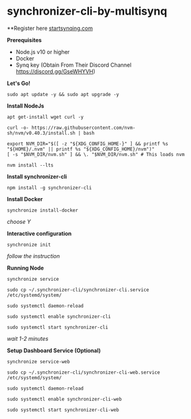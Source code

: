 # synchronizer-cli-by-multisynq

**Register here <a href="https://startsynqing.com/?ref=f91ab7-4wc069">startsynqing.com</a>

**Prerequisites**
- Node.js v10 or higher
- Docker
- Synq key (Obtain From Their Discord Channel https://discord.gg/GseWHYVH)

**Let's Go!**
```
sudo apt update -y && sudo apt upgrade -y
```

**Install NodeJs**
```
apt get-install wget curl -y
```
```
curl -o- https://raw.githubusercontent.com/nvm-sh/nvm/v0.40.3/install.sh | bash
```
```
export NVM_DIR="$([ -z "${XDG_CONFIG_HOME-}" ] && printf %s "${HOME}/.nvm" || printf %s "${XDG_CONFIG_HOME}/nvm")"
[ -s "$NVM_DIR/nvm.sh" ] && \. "$NVM_DIR/nvm.sh" # This loads nvm
```
```
nvm install --lts
```

**Install synchronizer-cli**
```
npm install -g synchronizer-cli
```

**Install Docker**
```
synchronize install-docker
```
*choose Y*

**Interactive configuration**
```
synchronize init
```
*follow the instruction*

**Running Node**
```
synchronize service
```
```
sudo cp ~/.synchronizer-cli/synchronizer-cli.service /etc/systemd/system/
```
```
sudo systemctl daemon-reload
```
```
sudo systemctl enable synchronizer-cli
```
```
sudo systemctl start synchronizer-cli
```
*wait 1-2 minutes*

**Setup Dashboard Service (Optional)**
```
synchronize service-web
```
```
sudo cp ~/.synchronizer-cli/synchronizer-cli-web.service /etc/systemd/system/
```
```
sudo systemctl daemon-reload
```
```
sudo systemctl enable synchronizer-cli-web
```
```
sudo systemctl start synchronizer-cli-web
```


